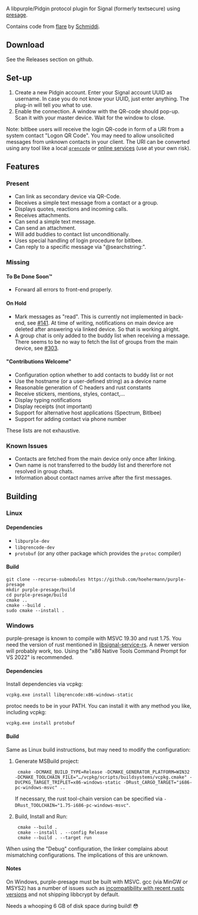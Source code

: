 A libpurple/Pidgin protocol plugin for Signal (formerly textsecure) using [presage](https://github.com/whisperfish/presage).

Contains code from [flare](https://gitlab.com/schmiddi-on-mobile/flare) by [Schmiddi](https://github.com/Schmiddiii).

## Download

See the Releases section on github.

## Set-up

1. Create a new Pidgin account. Enter your Signal account UUID as username. In case you do not know your UUID, just enter anything. The plug-in will tell you what to use.
2. Enable the connection. A window with the QR-code should pop-up. Scan it with your master device. Wait for the window to close.

Note: bitlbee users will receive the login QR-code in form of a URI from a system contact "Logon QR Code". You may need to allow unsolicited messages from unknown contacts in your client. The URI can be converted using any tool like a local [`qrencode`](https://www.shellhacks.com/qr-code-generator-windows-linux-macos/) or [online services](https://www.the-qrcode-generator.com/) (use at your own risk).

## Features

### Present

* Can link as secondary device via QR-Code.
* Receives a simple text message from a contact or a group.
* Displays quotes, reactions and incoming calls.
* Receives attachments.
* Can send a simple text message. 
* Can send an attachment.
* Will add buddies to contact list unconditionally.
* Uses special handling of login procedure for bitlbee.
* Can reply to a specific message via "@searchstring:".

### Missing

#### To Be Done Soon™

* Forward all errors to front-end properly.

#### On Hold

* Mark messages as "read". This is currently not implemented in back-end, see [#141](https://github.com/whisperfish/presage/issues/141). At time of writing, notifications on main device are deleted after answering via linked device. So that is working alright.
* A group chat is only added to the buddy list when receiving a message. There seems to be no way to fetch the list of groups from the main device, see [#303](https://github.com/whisperfish/presage/issues/303).

#### "Contributions Welcome"

* Configuration option whether to add contacts to buddy list or not
* Use the hostname (or a user-defined string) as a device name
* Reasonable generation of C headers and rust constants
* Receive stickers, mentions, styles, contact,…
* Display typing notifications
* Display receipts (not important)
* Support for alternative host applications (Spectrum, Bitlbee)
* Support for adding contact via phone number

These lists are not exhaustive.

### Known Issues

* Contacts are fetched from the main device only once after linking.
* Own name is not transferred to the buddy list and thererfore not resolved in group chats.
* Information about contact names arrive after the first messages.

## Building

### Linux

#### Dependencies

* `libpurple-dev`
* `libqrencode-dev`
* `protobuf` (or any other package which provides the `protoc` compiler)

#### Build

    git clone --recurse-submodules https://github.com/hoehermann/purple-presage
    mkdir purple-presage/build
    cd purple-presage/build
    cmake ..
    cmake --build .
    sudo cmake --install .

### Windows

purple-presage is known to compile with MSVC 19.30 and rust 1.75. You need the version of rust mentioned in [libsignal-service-rs](https://github.com/whisperfish/libsignal-service-rs/tree/main#note-on-supported-rust-versions). A newer version will probably work, too. Using the "x86 Native Tools Command Prompt for VS 2022" is recommended.

#### Dependencies

Install dependencies via vcpkg:

    vcpkg.exe install libqrencode:x86-windows-static

protoc needs to be in your PATH. You can install it with any method you like, including vcpkg:

    vcpkg.exe install protobuf

#### Build

Same as Linux build instructions, but may need to modify the configuration:

1. Generate MSBuild project:

        cmake -DCMAKE_BUILD_TYPE=Release -DCMAKE_GENERATOR_PLATFORM=WIN32 -DCMAKE_TOOLCHAIN_FILE="…/vcpkg/scripts/buildsystems/vcpkg.cmake" -DVCPKG_TARGET_TRIPLET=x86-windows-static -DRust_CARGO_TARGET="i686-pc-windows-msvc" ..

    If necessary, the rust tool-chain version can be specified via `-DRust_TOOLCHAIN="1.75-i686-pc-windows-msvc"`.

2. Build, Install and Run:

        cmake --build .
        cmake --install . --config Release
        cmake --build . --target run

When using the "Debug" configuration, the linker complains about mismatching configurations. The implications of this are unknown.

#### Notes

On Windows, purple-presage must be built with MSVC. gcc (via MinGW or MSYS2) has a number of issues such as [incompatibility with recent rustc versions](https://github.com/rust-lang/rust/issues/112368) and not shipping libbcrypt by default.

Needs a whooping 6 GB of disk space during build! 😳
